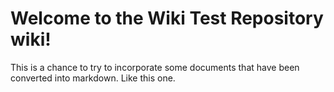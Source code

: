 # Welcome to the Wiki Test Repository wiki!

This is a chance to try to incorporate some documents that have been converted into markdown.  Like this one.
 
